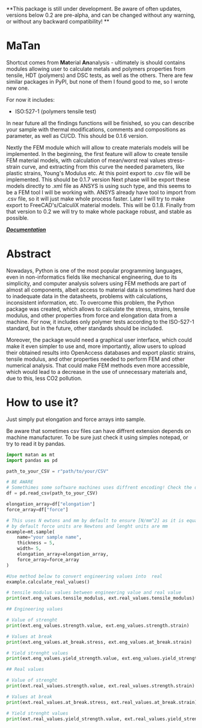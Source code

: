 **This package is still under development. Be aware of often updates, versions
below 0.2 are pre-alpha, and can be changed without any warning, or without any
backward compatibility! **
# MaTan
Shortcut comes from **Mat**erial **An**analysis - ultimately is should contains
modules allowing user to calculate metals and polymers
properties from tensile, HDT (polymers) and DSC tests, as well as the
others. There are few similar packages in PyPI, but none of them I found good to
me, so I wrote new one.

For now it includes:
- ISO:527-1 (polymers tensile test)

In near future all the findings functions will be finished, so you can describe
your sample with thermal modifications, comments and compositions as parameter,
as well as CI/CD. This should be 0.1.6 version.

Nextly the FEM module which will allow to create materials models will be
implemented.  In the beginning, the first feature will allow to create tensile
FEM material models, with calculation of mean/worst real values stress-strain
curve, and extracting from this curve the needed parameters, like plastic
strains, Young's Modulus etc. At this point export to .csv file will be
implemented. This should be 0.1.7 version Next phase will be export these models
directly to .xml file as ANSYS is using such type, and this seems to be a FEM
tool I will be working with. ANSYS already have tool to import from .csv file,
so it will just make whole process faster. Later I will try to make export to
FreeCAD's/CalculiX material models. This will be 0.1.8.  Finally from that
version to 0.2 we will try to make whole package robust, and stable as possible.




_**[Documentation](https://matan.codeberg.page)**_

# Abstract

Nowadays, Python is one of the most popular programming languages, even in
non-informatics fields like mechanical engineering, due to its simplicity, and
computer analysis solvers using FEM methods are part of almost all components,
albeit access to material data is sometimes hard due to inadequate data in the
datasheets, problems with calculations, inconsistent information, etc. To
overcome this problem, the Python package was created, which allows to calculate
the stress, strains, tensile modulus, and other properties from force and
elongation data from a machine. For now, it includes only polymer tests
according to the ISO-527-1 standard, but in the future, other standards should
be included.

Moreover, the package would need a graphical user interface, which could make it
even simpler to use and, more importantly, allow users to upload their obtained
results into OpenAccess databases and export plastic strains, tensile modulus,
and other properties needed to perform FEM and other numerical analysis. That
could make FEM methods even more accessible, which would lead to a decrease in
the use of unnecessary materials and, due to this, less CO2 pollution.


# How to use it?

Just simply put elongation and force arrays into sample.

Be aware that sometimes csv files can have diffrent extension depends on machine
manufacturer. To be sure just check it using simples notepad, or try to read it
by pandas.

```python
import matan as mt
import pandas as pd

path_to_your_CSV = r"path/to/your/CSV"

# BE AWARE
# Somethimes some software machines uses diffrent encoding! Check the documentation of pandas.read_csv for more
df = pd.read_csv(path_to_your_CSV)

elongation_array=df["elongation"]
force_array=df["force"]

# This uses N ewtons and mm by default to ensure [N/mm^2] as it is equal to MPa
# by default force units are Newtons and lenght units are mm
example=mt.sample(
    name="your sample name",
    thickness = 5,
    width= 5,
    elongation_array=elongation_array,
    force_array=force_array
)

#Use method below to convert engineering values into  real
example.calculate_real_values()

# tensile modulus values between engineering value and real value
print(ext.eng_values.tensile_modulus, ext.real_values.tensile_modulus)

## Engineering values

# Value of strenght
print(ext.eng_values.strength.value, ext.eng_values.strength.strain)

# Values at break
print(ext.eng_values.at_break.stress, ext.eng_values.at_break.strain)

# Yield strenght values
print(ext.eng_values.yield_strength.value, ext.eng_values.yield_strength.strain)

## Real values

# Value of strenght
print(ext.real_values.strength.value, ext.real_values.strength.strain)

# Values at break
print(ext.real_values.at_break.stress, ext.real_values.at_break.strain)

# Yield strenght values
print(ext.real_values.yield_strength.value, ext.real_values.yield_strength.strain)
```
